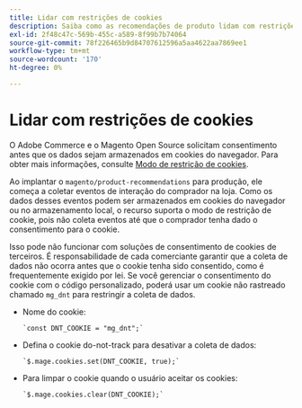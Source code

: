 ```yaml
---
title: Lidar com restrições de cookies
description: Saiba como as recomendações de produto lidam com restrições de cookies.
exl-id: 2f48c47c-569b-455c-a589-8f99b7b74064
source-git-commit: 78f226465b9d84707612596a5aa4622aa7869ee1
workflow-type: tm+mt
source-wordcount: '170'
ht-degree: 0%

---
```


# Lidar com restrições de cookies

O Adobe Commerce e o Magento Open Source solicitam consentimento antes que os dados sejam armazenados em cookies do navegador. Para obter mais informações, consulte [Modo de restrição de cookies](https://experienceleague.adobe.com/docs/commerce-admin/start/compliance/privacy/compliance-cookie-law.html).

Ao implantar o `magento/product-recommendations` para produção, ele começa a coletar eventos de interação do comprador na loja. Como os dados desses eventos podem ser armazenados em cookies do navegador ou no armazenamento local, o recurso suporta o modo de restrição de cookie, pois não coleta eventos até que o comprador tenha dado o consentimento para o cookie.

Isso pode não funcionar com soluções de consentimento de cookies de terceiros. É responsabilidade de cada comerciante garantir que a coleta de dados não ocorra antes que o cookie tenha sido consentido, como é frequentemente exigido por lei. Se você gerenciar o consentimento do cookie com o código personalizado, poderá usar um cookie não rastreado chamado `mg_dnt` para restringir a coleta de dados.

- Nome do cookie:

   ```text
   `const DNT_COOKIE = "mg_dnt";`
   ```

- Defina o cookie do-not-track para desativar a coleta de dados:

   ```text
   `$.mage.cookies.set(DNT_COOKIE, true);`
   ```

- Para limpar o cookie quando o usuário aceitar os cookies:

   ```text
   `$.mage.cookies.clear(DNT_COOKIE);`
   ```
